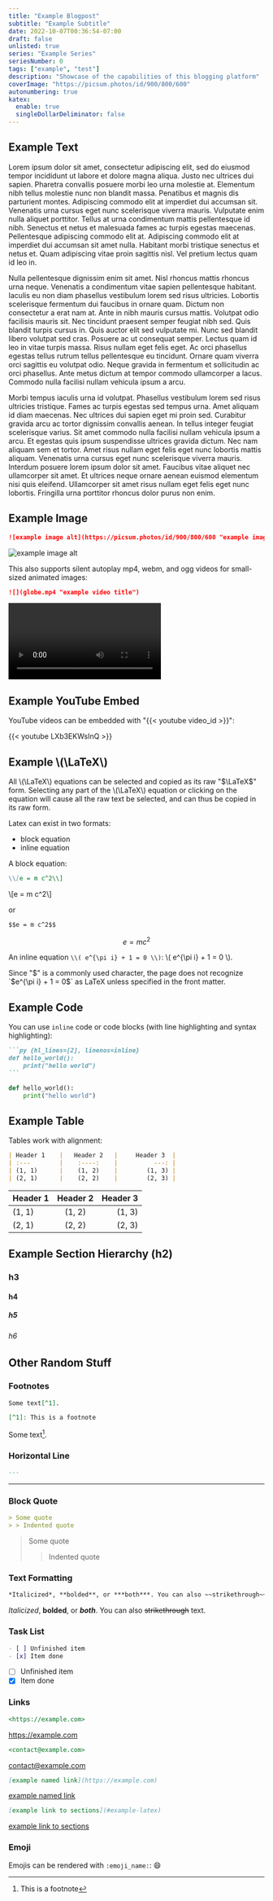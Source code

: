 ```yaml
---
title: "Example Blogpost"
subtitle: "Example Subtitle"
date: 2022-10-07T00:36:54-07:00
draft: false
unlisted: true
series: "Example Series"
seriesNumber: 0
tags: ["example", "test"]
description: "Showcase of the capabilities of this blogging platform"
coverImage: "https://picsum.photos/id/900/800/600"
autonumbering: true
katex:
  enable: true
  singleDollarDeliminator: false
---
```


## Example Text

Lorem ipsum dolor sit amet, consectetur adipiscing elit, sed do eiusmod tempor incididunt ut labore et dolore magna aliqua. Justo nec ultrices dui sapien. Pharetra convallis posuere morbi leo urna molestie at. Elementum nibh tellus molestie nunc non blandit massa. Penatibus et magnis dis parturient montes. Adipiscing commodo elit at imperdiet dui accumsan sit. Venenatis urna cursus eget nunc scelerisque viverra mauris. Vulputate enim nulla aliquet porttitor. Tellus at urna condimentum mattis pellentesque id nibh. Senectus et netus et malesuada fames ac turpis egestas maecenas. Pellentesque adipiscing commodo elit at. Adipiscing commodo elit at imperdiet dui accumsan sit amet nulla. Habitant morbi tristique senectus et netus et. Quam adipiscing vitae proin sagittis nisl. Vel pretium lectus quam id leo in.

Nulla pellentesque dignissim enim sit amet. Nisl rhoncus mattis rhoncus urna neque. Venenatis a condimentum vitae sapien pellentesque habitant. Iaculis eu non diam phasellus vestibulum lorem sed risus ultricies. Lobortis scelerisque fermentum dui faucibus in ornare quam. Dictum non consectetur a erat nam at. Ante in nibh mauris cursus mattis. Volutpat odio facilisis mauris sit. Nec tincidunt praesent semper feugiat nibh sed. Quis blandit turpis cursus in. Quis auctor elit sed vulputate mi. Nunc sed blandit libero volutpat sed cras. Posuere ac ut consequat semper. Lectus quam id leo in vitae turpis massa. Risus nullam eget felis eget. Ac orci phasellus egestas tellus rutrum tellus pellentesque eu tincidunt. Ornare quam viverra orci sagittis eu volutpat odio. Neque gravida in fermentum et sollicitudin ac orci phasellus. Ante metus dictum at tempor commodo ullamcorper a lacus. Commodo nulla facilisi nullam vehicula ipsum a arcu.

Morbi tempus iaculis urna id volutpat. Phasellus vestibulum lorem sed risus ultricies tristique. Fames ac turpis egestas sed tempus urna. Amet aliquam id diam maecenas. Nec ultrices dui sapien eget mi proin sed. Curabitur gravida arcu ac tortor dignissim convallis aenean. In tellus integer feugiat scelerisque varius. Sit amet commodo nulla facilisi nullam vehicula ipsum a arcu. Et egestas quis ipsum suspendisse ultrices gravida dictum. Nec nam aliquam sem et tortor. Amet risus nullam eget felis eget nunc lobortis mattis aliquam. Venenatis urna cursus eget nunc scelerisque viverra mauris. Interdum posuere lorem ipsum dolor sit amet. Faucibus vitae aliquet nec ullamcorper sit amet. Et ultrices neque ornare aenean euismod elementum nisi quis eleifend. Ullamcorper sit amet risus nullam eget felis eget nunc lobortis. Fringilla urna porttitor rhoncus dolor purus non enim.

## Example Image

```md
![example image alt](https://picsum.photos/id/900/800/600 "example image title")
```

![example image alt](https://picsum.photos/id/900/800/600 "example image title")

This also supports silent autoplay mp4, webm, and ogg videos for small-sized animated images:

```md
![](globe.mp4 "example video title")
```

![](globe.mp4 "example video title")

## Example YouTube Embed

YouTube videos can be embedded with "{{\< youtube video_id \>}}":

{{< youtube LXb3EKWsInQ >}}

## Example \\(\LaTeX\\)

All \\(\LaTeX\\) equations can be selected and copied as its raw "$\LaTeX$" form. Selecting any part of the \\(\LaTeX\\) equation or clicking on the equation will cause all the raw text be selected, and can thus be copied in its raw form. 

Latex can exist in two formats: 

- block equation
- inline equation

A block equation:

```md
\\[e = m c^2\\]
```

\\[e = m c^2\\]

or

```md
$$e = m c^2$$
```

$$e = m c^2$$

An inline equation `\\( e^{\pi i} + 1 = 0 \\)`: \\( e^{\pi i} + 1 = 0 \\). 

Since "$" is a commonly used character, the page does not recognize `$e^{\pi i} + 1 = 0$` as LaTeX unless specified in the front matter.

## Example Code

You can use `inline` code or code blocks (with line highlighting and syntax highlighting):
````md
```py {hl_lines=[2], linenos=inline}
def hello_world():
    print("hello world")
```
````

```py {hl_lines=[2], linenos=inline}
def hello_world():
    print("hello world")
```

## Example Table

Tables work with alignment:

```md
| Header 1    |   Header 2   |     Header 3  |
| :---        |    :----:    |          ---: |
| (1, 1)      |    (1, 2)    |        (1, 3) |
| (2, 1)      |    (2, 2)    |        (2, 3) |
```

| Header 1    |   Header 2   |     Header 3  |
| :---        |    :----:    |          ---: |
| (1, 1)      |    (1, 2)    |        (1, 3) |
| (2, 1)      |    (2, 2)    |        (2, 3) |

## Example Section Hierarchy (h2)
### h3
#### h4
##### h5
###### h6

## Other Random Stuff

### Footnotes

```md
Some text[^1].

[^1]: This is a footnote
```

Some text[^1].

[^1]: This is a footnote

### Horizontal Line

```md
---
```

---

### Block Quote

```md
> Some quote
> > Indented quote
```

> Some quote
> > Indented quote

### Text Formatting

```md
*Italicized*, **bolded**, or ***both***. You can also ~~strikethrough~~ text. 
```

*Italicized*, **bolded**, or ***both***. You can also ~~strikethrough~~ text. 

### Task List

```md
- [ ] Unfinished item
- [x] Item done
```

- [ ] Unfinished item
- [x] Item done

### Links

```md
<https://example.com>
```

<https://example.com>

```md
<contact@example.com>
```

<contact@example.com>

```md
[example named link](https://example.com)
```

[example named link](https://example.com)

```md
[example link to sections](#example-latex)
```

[example link to sections](#example-latex)

### Emoji

Emojis can be rendered with `:emoji_name:`: :smile: